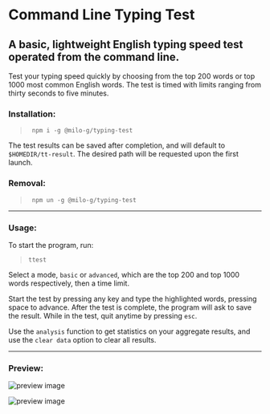 # Command Line Typing Test
## A basic, lightweight English typing speed test operated from the command line.
Test your typing speed quickly by choosing from the top 200 words or top 1000 most common English words. The test is timed with limits ranging from thirty seconds to five minutes. 



### Installation:
> ` npm i -g @milo-g/typing-test`

The test results can be saved after completion, and will default to `$HOMEDIR/tt-result`. The desired path will be requested upon the first launch. 

### Removal:
> ` npm un -g @milo-g/typing-test`


---

### Usage:

To start the program, run: 
> `ttest`  

Select a mode, `basic` or `advanced`, which are the top 200 and top 1000 words respectively, then a time limit. 

Start the test by pressing any key and type the highlighted words, pressing space to advance. After the test is complete, the program will ask to save the result. While in the test, quit anytime by pressing `esc`.

Use the `analysis` function to get statistics on your aggregate results, and use the `clear data` option to clear all results.


---

### Preview:
![preview image](http://milogosnell.com:4000/public/preview.png)

![preview image](http://milogosnell.com:4000/public/preview2.png)